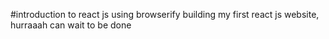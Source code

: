 #introduction to react js using browserify
building my first react js website, hurraaah can wait to be done
